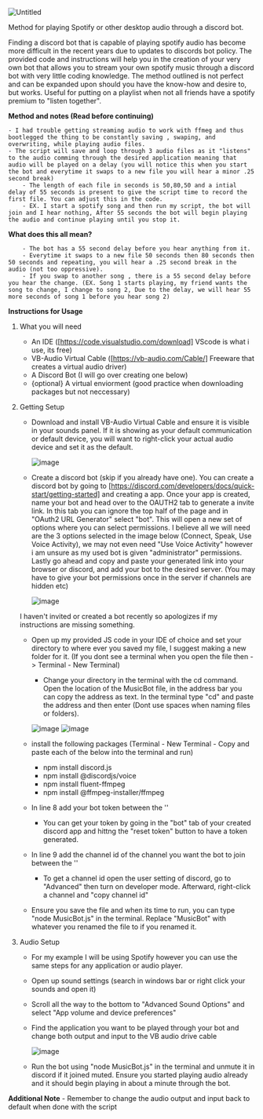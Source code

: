 
![Untitled](https://github.com/user-attachments/assets/3258320d-35c9-40f4-8cf4-e1fe2c37428a)

Method for playing Spotify or other desktop audio through a discord bot.

Finding a discord bot that is capable of playing spotify audio has become more difficult in the recent years due to updates to discords bot policy. The provided code and instructions will help you in the creation of your very own bot that allows you to stream your own spotify music through a discord bot with very little coding knowledge. The method outlined is not perfect and can be expanded upon should you have the know-how and desire to, but works. Useful for putting on a playlist when not all friends have a spotify premium to "listen together".

**Method and notes (Read before continuing)**

    - I had trouble getting streaming audio to work with ffmeg and thus bootlegged the thing to be constantly saving , swaping, and overwriting, while playing audio files.
    - The script will save and loop through 3 audio files as it "listens" to the audio comming through the desired application meaning that audio will be played on a delay (you will notice this when you start the bot and everytime it swaps to a new file you will hear a minor .25 second break)
        - The length of each file in seconds is 50,80,50 and a intial delay of 55 seconds is present to give the script time to record the first file. You can adjust this in the code.
        - EX. I start a spotify song and then run my script, the bot will join and I hear nothing, After 55 seconds the bot will begin playing the audio and continue playing until you stop it.
        
**What does this all mean?**

        - The bot has a 55 second delay before you hear anything from it. 
        - Everytime it swaps to a new file 50 seconds then 80 seconds then 50 seconds and repeating, you will hear a .25 second break in the audio (not too oppressive). 
        - If you swap to another song , there is a 55 second delay before you hear the change. (EX. Song 1 starts playing, my friend wants the song to change, I change to song 2, Due to the delay, we will hear 55 more seconds of song 1 before you hear song 2)

**Instructions for Usage**
1. What you will need
    - An IDE ([https://code.visualstudio.com/download] VScode is what i use, its free)
    - VB-Audio Virtual Cable ([https://vb-audio.com/Cable/] Freeware that creates a virtual audio driver)
    - A Discord Bot (I will go over creating one below)
    - {optional} A virtual enviorment (good practice when downloading packages but not neccessary)
  
2. Getting Setup

    - Download and install VB-Audio Virtual Cable and ensure it is visible in your sounds panel. If it is showing as your default communication or default device, you will want to right-click your actual audio device and set it as the default. 

        ![image](https://github.com/user-attachments/assets/2a04e78c-8a41-4790-b29e-b37685e6f168)

    - Create a discord bot (skip if you already have one). You can create a discord bot by going to [https://discord.com/developers/docs/quick-start/getting-started] and creating a app. Once your app is created, name your bot and head over to the OAUTH2 tab to generate a invite link. In this tab you can ignore the top half of the page and in "OAuth2 URL Generator" select "bot". This will open a new set of options where you can select permissions. I believe all we will need are the 3 options selected in the image below (Connect, Speak, Use Voice Activity), we may not even need "Use Voice Activity" however i am unsure as my used bot is given "administrator" permissions. Lastly go ahead and copy and paste your generated link into your browser or discord, and add your bot to the desired server. (You may have to give your bot permissions once in the server if channels are hidden etc)
      
        ![image](https://github.com/user-attachments/assets/14561280-e138-4087-ac78-66c694cb7b19)
   
    I haven't invited or created a bot recently so apologizes if my instructions are missing something.

    - Open up my provided JS code in your IDE of choice and set your directory to where ever you saved my file, I suggest making a new folder for it. (If you dont see a terminal when you open the file then -> Terminal - New Terminal)
      - Change your directory in the terminal with the cd command. Open the location of the MusicBot file, in the address bar you can copy the address as text. In the terminal type "cd" and paste the address and then enter (Dont use spaces when naming files or folders).
        
       ![image](https://github.com/user-attachments/assets/c1d5a229-8af8-4fca-af9c-bcff65314aad)
       ![image](https://github.com/user-attachments/assets/a3bb047d-c2c7-4174-a2ee-b59969038f35)

    - install the following packages (Terminal - New Terminal - Copy and paste each of the below into the terminal and run)
      - npm install discord.js
      - npm install @discordjs/voice
      - npm install fluent-ffmpeg
      - npm install @ffmpeg-installer/ffmpeg
        
    - In line 8 add your bot token between the ''
      - You can get your token by going in the "bot" tab of your created discord app and hittng the "reset token" button to have a token generated.
    - In line 9 add the channel id of the channel you want the bot to join between the ''
      - To get a channel id open the user setting of discord, go to "Advanced" then turn on developer mode. Afterward, right-click a channel and "copy channel id"
    - Ensure you save the file and when its time to run, you can type "node MusicBot.js" in the terminal. Replace "MusicBot" with whatever you renamed the file to if you renamed it.
  
3. Audio Setup

   - For my example I will be using Spotify however you can use the same steps for any application or audio player.
   - Open up sound settings (search in windows bar or right click your sounds and open it)
   - Scroll all the way to the bottom to "Advanced Sound Options" and select "App volume and device preferences"
   - Find the application you want to be played through your bot and change both output and input to the VB audio drive cable
     
     ![image](https://github.com/user-attachments/assets/7c3996a2-2cf0-4919-8fc9-268017ca20a4)

   - Run the bot using "node MusicBot.js" in the terminal and unmute it in discord if it joined muted. Ensure you started playing audio already and it should begin playing in about a minute through the bot.
  
**Additional Note**
    - Remember to change the audio output and input back to default when done with the script



     
      

    
  
   
      
